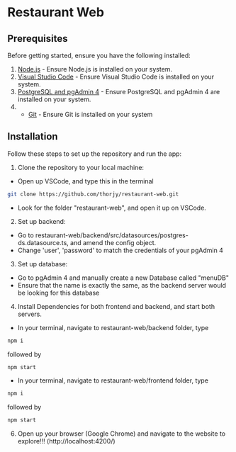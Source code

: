 # Restaurant Web

## Prerequisites

Before getting started, ensure you have the following installed:

1. [Node.js](https://nodejs.org/) - Ensure Node.js is installed on your system.
2. [Visual Studio Code](https://code.visualstudio.com/) - Ensure Visual Studio Code is installed on your system.
3. [PostgreSQL and pgAdmin 4](https://www.pgadmin.org/download/) - Ensure PostgreSQL and pgAdmin 4 are installed on your system.
4. * [Git](https://git-scm.com/) - Ensure Git is installed on your system

## Installation

Follow these steps to set up the repository and run the app:

1. Clone the repository to your local machine:
  - Open up VSCode, and type this in the terminal
```bash
git clone https://github.com/thorjy/restaurant-web.git
```
  - Look for the folder "restaurant-web", and open it up on VSCode.


2. Set up backend:
  - Go to restaurant-web/backend/src/datasources/postgres-ds.datasource.ts, and amend the config object.
  - Change 'user', 'password' to match the credentials of your pgAdmin 4
3. Set up database:
- Go to pgAdmin 4 and manually create a new Database called "menuDB"
- Ensure that the name is exactly the same, as the backend server would be looking for this database
4. Install Dependencies for both frontend and backend, and start both servers.
  - In your terminal, navigate to restaurant-web/backend folder, type 
  ```bash
npm i
```
followed by
 ```bash
npm start
```
  - In your terminal, navigate to restaurant-web/frontend folder, type
 ```bash
npm i
```
followed by
 ```bash
npm start
```
6. Open up your browser (Google Chrome) and navigate to the website to explore!!! (http://localhost:4200/)
